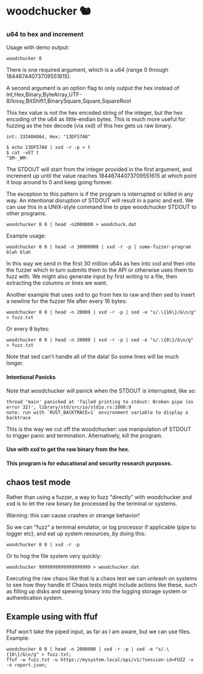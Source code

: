 # woodchucker 🐿️

### u64 to hex and increment

Usage with demo output:
```
woodchucker 0
```
There is one required argument, which is a u64 (range 0 through 18446744073709551615).

A second argument is an option flag to only output the hex instead of Int,Hex,Binary,ByteArray,UTF-8/lossy,BitShift1,BinarySquare,Square,SquareRoot

This hex value is not the hex encoded string of the integer, but the hex encoding of the u64 as little-endian bytes. This is much more useful for fuzzing as the hex decode (via xxd) of this hex gets us raw binary.

```
int: 333404064, Hex: "13DF57A0"
```
```
$ echo 13DF57A0 | xxd -r -p > t
$ cat -vET t
^SM-_WM- 

```
The STDOUT will start from the integer provided in the first argument, and increment up until the value reaches 18446744073709551615 at which point it loop around to 0 and keep going forever. 

The exception to this pattern is if the program is interrupted or killed in any way. An intentional disruption of STDOUT will result in a panic and exit. We can use this in a UNIX-style command line to pipe woodchucker STDOUT to other programs.
```
woodchucker 0 0 | head -n2000000 > woodchuck.dat
```
Example usage:
```
woodchucker 0 0 | head -n 30000000 | xxd -r -p | some-fuzzer-program blah blah
```
In this way we send in the first 30 million u64s as hex into xxd and then into the fuzzer which in turn submits them to the API or otherwise uses them to fuzz with. We might also generate input by first writing to a file, then extracting the columns or lines we want.

Another example that uses xxd to go from hex to raw and then sed to insert a newline for the fuzzer file after every 16 bytes:
```
woodchucker 0 0 | head -n 20000 | xxd -r -p | sed -e "s/.\{16\}/&\n/g" > fuzz.txt
```

Or every 8 bytes:
```
woodchucker 0 0 | head -n 20000 | xxd -r -p | sed -e "s/.\{8\}/&\n/g" > fuzz.txt
```

Note that sed can't handle all of the data! So some lines will be much longer.

#### Intentional Panicks

Note that woodchucker will panick when the STDOUT is interrupted, like so:

```
thread 'main' panicked at 'failed printing to stdout: Broken pipe (os error 32)', library/std/src/io/stdio.rs:1008:9
note: run with `RUST_BACKTRACE=1` environment variable to display a backtrace
```

This is the way we cut off the woodchucker: use manipulation of STDOUT to trigger panic and termination. Alternatively, kill the program.

#### Use with xxd to get the raw binary from the hex.

#### This program is for educational and security research purposes.

## chaos test mode

Rather than using a fuzzer, a way to fuzz "directly" with woodchucker and xxd is to let the raw binary be processed by the terminal or systems.


Warning: this can cause crashes or strange behavior!

So we can "fuzz" a terminal emulator, or log processor if applicable (pipe to logger etc), and eat up system resources, by doing this:

```
woodchucker 0 0 | xxd -r -p
```

Or to hog the file system very quickly:

```
woodchucker 9999999999999999999 > woodchucker.dat
```
Executing the raw chaos like that is a chaos test we can unleash on systems to see how they handle it! Chaos tests might include actions like these, such as filling up disks and spewing binary into the logging storage system or authentication system.


## Example using with ffuf

Ffuf won't take the piped input, as far as I am aware, but we can use files. Example:

```
woodchucker 0 0 | head -n 2000000 | xxd -r -p | sed -e "s/.\{16\}/&\n/g" > fuzz.txt;
ffuf -w fuzz.txt -u https://mysystem.local/api/v1/?session-id=FUZZ -v -o report.json;
```

